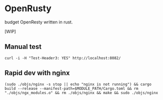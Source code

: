 # OpenRusty
budget OpenResty written in rust.

[WIP]

## Manual test

```
curl -i -H "Test-Header3: YES" http://localhost:8082/
```

## Rapid dev with nginx

```
(sudo ./objs/nginx -s stop || echo "nginx is not running") && cargo build --release --manifest-path=$MODULE_PATH/Cargo.toml && rm "./objs/ngx_modules.o" && rm ./objs/nginx && make && sudo ./objs/nginx
```